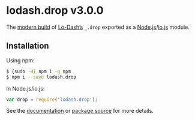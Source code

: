# lodash.drop v3.0.0

The [modern build](https://github.com/lodash/lodash/wiki/Build-Differences) of [Lo-Dash’s](https://lodash.com/) `_.drop` exported as a [Node.js](http://nodejs.org/)/[io.js](https://iojs.org/) module.

## Installation

Using npm:

```bash
$ {sudo -H} npm i -g npm
$ npm i --save lodash.drop
```

In Node.js/io.js:

```js
var drop = require('lodash.drop');
```

See the [documentation](https://lodash.com/docs#drop) or [package source](https://github.com/lodash/lodash/blob/3.0.0-npm-packages/lodash.drop/index.js) for more details.
